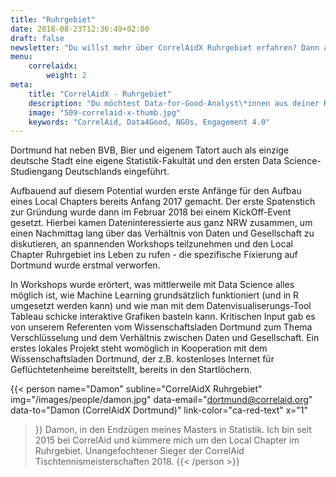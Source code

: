 ```yaml
---
title: "Ruhrgebiet"
date: 2018-08-23T12:36:49+02:00
draft: false
newsletter: "Du willst mehr über CorrelAidX Ruhrgebiet erfahren? Dann abonniere unseren Newsletter!"
menu: 
    correlaidx:
        weight: 2
meta:
    title: "CorrelAidX - Ruhrgebiet"
    description: "Du möchtest Data-for-Good-Analyst\*innen aus deiner Region kennenlernen, und zusammen Daten für den guten Zweck nutzen? Mit CorrelAidX bringen wir Data for Good in deine Stadt!"
    image: "509-correlaid-x-thumb.jpg"
    keywords: "CorrelAid, Data4Good, NGOs, Engagement 4.0"
---
```




Dortmund hat neben BVB, Bier und eigenem Tatort auch als einzige deutsche Stadt eine eigene Statistik-Fakultät und den ersten Data Science-Studiengang Deutschlands eingeführt.

Aufbauend auf diesem Potential wurden erste Anfänge für den Aufbau eines Local Chapters bereits Anfang 2017 gemacht. Der erste Spatenstich zur Gründung wurde dann im Februar 2018 bei einem KickOff-Event gesetzt. Hierbei kamen Dateninteressierte aus ganz NRW zusammen, um einen Nachmittag lang über das Verhältnis von Daten und Gesellschaft zu diskutieren, an spannenden Workshops teilzunehmen und den Local Chapter Ruhrgebiet ins Leben zu rufen - die spezifische Fixierung auf Dortmund wurde erstmal verworfen.

In Workshops wurde erörtert, was mittlerweile mit Data Science alles möglich ist, wie Machine Learning grundsätzlich funktioniert (und in R umgesetzt werden kann) und wie man mit dem Datenvisualiserungs-Tool Tableau schicke interaktive Grafiken basteln kann. Kritischen Input gab es von unserem Referenten vom Wissenschaftsladen Dortmund zum Thema Verschlüsselung und dem Verhältnis zwischen Daten und Gesellschaft. Ein erstes lokales Projekt steht womöglich in Kooperation mit dem Wissenschaftsladen Dortmund, der z.B. kostenloses Internet für Geflüchtetenheime bereitstellt, bereits in den Startlöchern.

{{< person 
    name="Damon"
    subline="CorrelAidX Ruhrgebiet"
    img="/images/people/damon.jpg"
    data-email="dortmund@correlaid.org"
    data-to="Damon (CorrelAidX Dortmund)"
    link-color="ca-red-text"
    x="1"
>}}
Damon, in den Endzügen meines Masters in Statistik. Ich bin seit 2015 bei CorrelAid und kümmere mich um den Local Chapter im Ruhrgebiet. Unangefochtener Sieger der CorrelAid Tischtennismeisterschaften 2018.
{{< /person >}}
